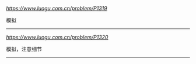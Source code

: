 *https://www.luogu.com.cn/problem/P1319*

模拟

---

*https://www.luogu.com.cn/problem/P1320*

模拟，注意细节

---
